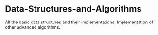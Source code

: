 # Data-Structures-and-Algorithms
All the basic data structures and their implementations.
Implementation of other advanced algorithms.
